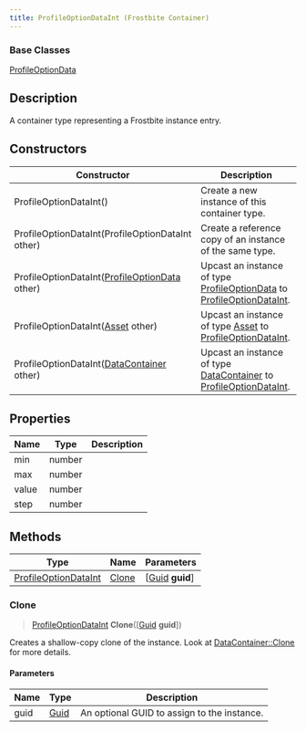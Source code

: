 ```yaml
---
title: ProfileOptionDataInt (Frostbite Container)
---
```

### Base Classes

[ProfileOptionData](ProfileOptionData)

## Description

A container type representing a Frostbite instance entry.

## Constructors

| Constructor                                                                     | Description                                                                                                                     |
| ------------------------------------------------------------------------------- | ------------------------------------------------------------------------------------------------------------------------------- |
| ProfileOptionDataInt()                                                          | Create a new instance of this container type.                                                                                   |
| ProfileOptionDataInt(ProfileOptionDataInt other)                                | Create a reference copy of an instance of the same type.                                                                        |
| ProfileOptionDataInt([ProfileOptionData](ProfileOptionData) other)              | Upcast an instance of type [ProfileOptionData](ProfileOptionData) to [ProfileOptionDataInt](ProfileOptionDataInt).              |
| ProfileOptionDataInt([Asset](Asset) other)                                      | Upcast an instance of type [Asset](Asset) to [ProfileOptionDataInt](ProfileOptionDataInt).                                      |
| ProfileOptionDataInt([DataContainer](/vext/ref/cls/shr/datacontainer) other) | Upcast an instance of type [DataContainer](/vext/ref/cls/shr/datacontainer) to [ProfileOptionDataInt](ProfileOptionDataInt). |

## Properties

| Name  | Type   | Description |
| ----- | ------ | ----------- |
| min   | number |             |
| max   | number |             |
| value | number |             |
| step  | number |             |

## Methods

| Type                                         | Name            | Parameters                                     |
| -------------------------------------------- | --------------- | ---------------------------------------------- |
| [ProfileOptionDataInt](ProfileOptionDataInt) | [Clone](#clone) | \[[Guid](/vext/ref/cls/shr/guid) **guid**\] |

### Clone

> [ProfileOptionDataInt](ProfileOptionDataInt) **Clone**(\[[Guid](/vext/ref/cls/shr/guid) **guid**\])

Creates a shallow-copy clone of the instance. Look at [DataContainer::Clone](/vext/ref/cls/shr/datacontainer#clone) for more details.

#### Parameters

| Name | Type         | Description                                 |
| ---- | ------------ | ------------------------------------------- |
| guid | [Guid](Guid) | An optional GUID to assign to the instance. |
